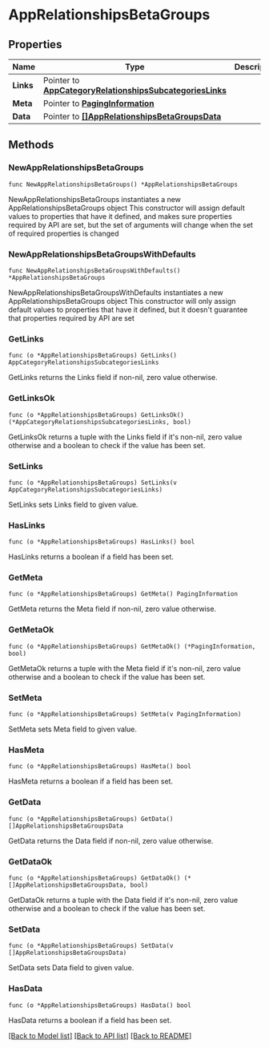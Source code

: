 # AppRelationshipsBetaGroups

## Properties

Name | Type | Description | Notes
------------ | ------------- | ------------- | -------------
**Links** | Pointer to [**AppCategoryRelationshipsSubcategoriesLinks**](AppCategory_relationships_subcategories_links.md) |  | [optional] 
**Meta** | Pointer to [**PagingInformation**](PagingInformation.md) |  | [optional] 
**Data** | Pointer to [**[]AppRelationshipsBetaGroupsData**](AppRelationshipsBetaGroupsData.md) |  | [optional] 

## Methods

### NewAppRelationshipsBetaGroups

`func NewAppRelationshipsBetaGroups() *AppRelationshipsBetaGroups`

NewAppRelationshipsBetaGroups instantiates a new AppRelationshipsBetaGroups object
This constructor will assign default values to properties that have it defined,
and makes sure properties required by API are set, but the set of arguments
will change when the set of required properties is changed

### NewAppRelationshipsBetaGroupsWithDefaults

`func NewAppRelationshipsBetaGroupsWithDefaults() *AppRelationshipsBetaGroups`

NewAppRelationshipsBetaGroupsWithDefaults instantiates a new AppRelationshipsBetaGroups object
This constructor will only assign default values to properties that have it defined,
but it doesn't guarantee that properties required by API are set

### GetLinks

`func (o *AppRelationshipsBetaGroups) GetLinks() AppCategoryRelationshipsSubcategoriesLinks`

GetLinks returns the Links field if non-nil, zero value otherwise.

### GetLinksOk

`func (o *AppRelationshipsBetaGroups) GetLinksOk() (*AppCategoryRelationshipsSubcategoriesLinks, bool)`

GetLinksOk returns a tuple with the Links field if it's non-nil, zero value otherwise
and a boolean to check if the value has been set.

### SetLinks

`func (o *AppRelationshipsBetaGroups) SetLinks(v AppCategoryRelationshipsSubcategoriesLinks)`

SetLinks sets Links field to given value.

### HasLinks

`func (o *AppRelationshipsBetaGroups) HasLinks() bool`

HasLinks returns a boolean if a field has been set.

### GetMeta

`func (o *AppRelationshipsBetaGroups) GetMeta() PagingInformation`

GetMeta returns the Meta field if non-nil, zero value otherwise.

### GetMetaOk

`func (o *AppRelationshipsBetaGroups) GetMetaOk() (*PagingInformation, bool)`

GetMetaOk returns a tuple with the Meta field if it's non-nil, zero value otherwise
and a boolean to check if the value has been set.

### SetMeta

`func (o *AppRelationshipsBetaGroups) SetMeta(v PagingInformation)`

SetMeta sets Meta field to given value.

### HasMeta

`func (o *AppRelationshipsBetaGroups) HasMeta() bool`

HasMeta returns a boolean if a field has been set.

### GetData

`func (o *AppRelationshipsBetaGroups) GetData() []AppRelationshipsBetaGroupsData`

GetData returns the Data field if non-nil, zero value otherwise.

### GetDataOk

`func (o *AppRelationshipsBetaGroups) GetDataOk() (*[]AppRelationshipsBetaGroupsData, bool)`

GetDataOk returns a tuple with the Data field if it's non-nil, zero value otherwise
and a boolean to check if the value has been set.

### SetData

`func (o *AppRelationshipsBetaGroups) SetData(v []AppRelationshipsBetaGroupsData)`

SetData sets Data field to given value.

### HasData

`func (o *AppRelationshipsBetaGroups) HasData() bool`

HasData returns a boolean if a field has been set.


[[Back to Model list]](../README.md#documentation-for-models) [[Back to API list]](../README.md#documentation-for-api-endpoints) [[Back to README]](../README.md)


